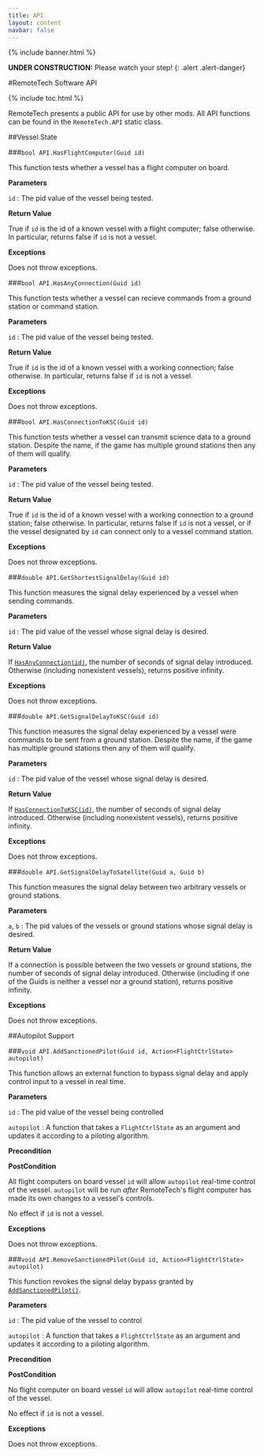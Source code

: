 ```yaml
---
title: API
layout: content
navbar: false
---
```


{% include banner.html %}

**UNDER CONSTRUCTION:** Please watch your step!
{: .alert .alert-danger}

#RemoteTech Software API

{% include toc.html %}

RemoteTech presents a public API for use by other mods. All API functions can be found in the `RemoteTech.API` static class.

##Vessel State

###`bool API.HasFlightComputer(Guid id)`

This function tests whether a vessel has a flight computer on board.

**Parameters**

`id`
: The pid value of the vessel being tested.

**Return Value**

True if `id` is the id of a known vessel with a flight computer; false otherwise. In particular, returns false if `id` is not a vessel.

**Exceptions**

Does not throw exceptions.

###`bool API.HasAnyConnection(Guid id)`

This function tests whether a vessel can recieve commands from a ground station or command station.

**Parameters**

`id`
: The pid value of the vessel being tested.

**Return Value**

True if `id` is the id of a known vessel with a working connection; false otherwise. In particular, returns false if `id` is not a vessel.

**Exceptions**

Does not throw exceptions.

###`bool API.HasConnectionToKSC(Guid id)`

This function tests whether a vessel can transmit science data to a ground station. Despite the name, if the game has multiple ground stations then any of them will qualify.

**Parameters**

`id`
: The pid value of the vessel being tested.

**Return Value**

True if `id` is the id of a known vessel with a working connection to a ground station; false otherwise. In particular, returns false if `id` is not a vessel, or if the vessel designated by `id` can connect only to a vessel command station.

**Exceptions**

Does not throw exceptions.

###`double API.GetShortestSignalDelay(Guid id)`

This function measures the signal delay experienced by a vessel when sending commands.

**Parameters**

`id`
: The pid value of the vessel whose signal delay is desired.

**Return Value**

If [`HasAnyConnection(id)`](#bool-apihasanyconnectionguid-id), the number of seconds of signal delay introduced. Otherwise (including nonexistent vessels), returns positive infinity.

**Exceptions**

Does not throw exceptions.

###`double API.GetSignalDelayToKSC(Guid id)`

This function measures the signal delay experienced by a vessel were commands to be sent from a ground station. Despite the name, if the game has multiple ground stations then any of them will qualify.

**Parameters**

`id`
: The pid value of the vessel whose signal delay is desired.

**Return Value**

If [`HasConnectionToKSC(id)`](#bool-apihasconnectiontokscguid-id), the number of seconds of signal delay introduced. Otherwise (including nonexistent vessels), returns positive infinity.

**Exceptions**

Does not throw exceptions.

###`double API.GetSignalDelayToSatellite(Guid a, Guid b)`

This function measures the signal delay between two arbitrary vessels or ground stations.

**Parameters**

`a`, `b`
: The pid values of the vessels or ground stations whose signal delay is desired.

**Return Value**

If a connection is possible between the two vessels or ground stations, the number of seconds of signal delay introduced. Otherwise (including if one of the Guids is neither a vessel nor a ground station), returns positive infinity.

**Exceptions**

Does not throw exceptions.

##Autopilot Support

###`void API.AddSanctionedPilot(Guid id, Action<FlightCtrlState> autopilot)`

This function allows an external function to bypass signal delay and apply control input to a vessel in real time.

**Parameters**

`id`
: The pid value of the vessel being controlled

`autopilot`
: A function that takes a `FlightCtrlState` as an argument and updates it according to a piloting algorithm.

**Precondition**

**PostCondition**

All flight computers on board vessel `id` will allow `autopilot` real-time control of the vessel. `autopilot` will be run *after* RemoteTech's flight computer has made its own changes to a vessel's controls.

No effect if `id` is not a vessel.

**Exceptions**

Does not throw exceptions.

###`void API.RemoveSanctionedPilot(Guid id, Action<FlightCtrlState> autopilot)`

This function revokes the signal delay bypass granted by [`AddSanctionedPilot()`](#void-apiaddsanctionedpilotguid-id-actionflightctrlstate-autopilot).

**Parameters**

`id`
: The pid value of the vessel to control

`autopilot`
: A function that takes a `FlightCtrlState` as an argument and updates it according to a piloting algorithm.

**Precondition**

**PostCondition**

No flight computer on board vessel `id` will allow `autopilot` real-time control of the vessel.

No effect if `id` is not a vessel.

**Exceptions**

Does not throw exceptions.

